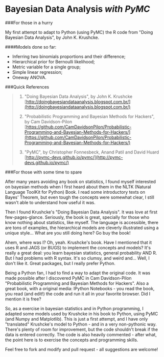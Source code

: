 Bayesian Data Analysis *with PyMC*
======================

###For those in a hurry

My first attempt to adapt to Python (using PyMC) the R code from "Doing Bayesian Data Analysis",
by John K. Krushcke.

####Models done so far:
- Inferring two binomials proportions and their difference;
- Hierarchical prior for Bernoulli likelihood;
- Metric variable for a single group;
- Simple linear regression;
- Oneway ANOVA.

###Quick References
>1. "Doing Bayesian Data Analysis", by John K. Krushcke   
>[http://doingbayesiandataanalysis.blogspot.com.br/](http://doingbayesiandataanalysis.blogspot.com.br/)
>
>2. "Probabilistic Programming and Bayesian Methods for Hackers", by Cam Davidson-Pilon   
>[https://github.com/CamDavidsonPilon/Probabilistic-Programming-and-Bayesian-Methods-for-Hackers/](https://github.com/CamDavidsonPilon/Probabilistic-Programming-and-Bayesian-Methods-for-Hackers/)
>
>3. "PyMC", by Christopher Fonnesbeck, Anand Patil and David Huard   
>[http://pymc-devs.github.io/pymc/](http://pymc-devs.github.io/pymc/)


###For those with some time to spare

After many years avoiding any book on statistics, I found myself interested on bayesian methods
when I first heard about them in the NLTK (Natural Language ToolKit for Python) Book.
I read some introductory texts on Bayes' Theorem, but even tough the concepts were somewhat clear, I still
wasn't able to understand how useful it was.

Then I found Krushcke's "Doing Bayesian Data Analysis". It was love at first few-pages-glance. Seriously, 
the book is great, specially for those who know nothing about statistics, like myself. The language is 
accessible, there are tons of examples, the hierarchical models are cleverly illustrated using a unique style... 
What are you still doing here? Go buy the book!

Ahem, where was I? Oh, yeah. Krushcke's book. Have I mentioned that it uses R and JAGS (or BUGS) to implement 
the concepts and models? It's really a great deal: you learn bayesian statistics, general probability AND R. 
But I had problems with R syntax. It's so clumsy, and weird and... Well, I don't like it. Great packages,
but I really prefer Python.

Being a Python fan, I had to find a way to adapt the original code. It was made possible after I discovered
PyMC in Cam Davidson-Pilon "Probabilistic Programming and Bayesian Methods for Hackers". Also a great book, with a 
original media: IPython Notebooks - you read the book, you read (and edit!) the code and run it all in your 
favorite browser. Did I mention it is free?

So, as a exercise in bayesian statistics and in Python programming, I adapted some models used by Krushcke 
in his book to Python, using PyMC (and Numpy and Matplotlib). This is just a first attempt, and I have only 
"translated" Krushcke's model to Python - and in a very non-pythonic way. There's plenty of room for improvement, 
but the code shouldn't break if the data is entered correctly. The code is also heavily commented - after what, 
the point here is to exercise the concepts and programming skills.

Feel free to fork and modify and pull request - all suggestions are welcome!
